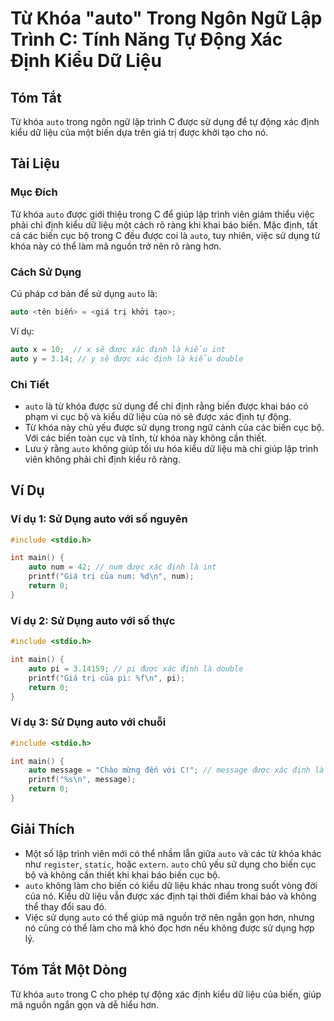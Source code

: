 <!--
Meta Description: # Từ Khóa "auto" Trong Ngôn Ngữ Lập Trình C: Tính Năng Tự Động Xác Định Kiểu Dữ Liệu ## Tóm Tắt Từ khóa `auto` trong ngôn ngữ lập trình C được sử dụng...
Meta Keywords: auto, được, định, kiểu, dụng
-->

# Từ Khóa "auto" Trong Ngôn Ngữ Lập Trình C: Tính Năng Tự Động Xác Định Kiểu Dữ Liệu

## Tóm Tắt
Từ khóa `auto` trong ngôn ngữ lập trình C được sử dụng để tự động xác định kiểu dữ liệu của một biến dựa trên giá trị được khởi tạo cho nó.

## Tài Liệu
### Mục Đích
Từ khóa `auto` được giới thiệu trong C để giúp lập trình viên giảm thiểu việc phải chỉ định kiểu dữ liệu một cách rõ ràng khi khai báo biến. Mặc định, tất cả các biến cục bộ trong C đều được coi là `auto`, tuy nhiên, việc sử dụng từ khóa này có thể làm mã nguồn trở nên rõ ràng hơn.

### Cách Sử Dụng
Cú pháp cơ bản để sử dụng `auto` là:

```c
auto <tên biến> = <giá trị khởi tạo>;
```

Ví dụ:

```c
auto x = 10;  // x sẽ được xác định là kiểu int
auto y = 3.14; // y sẽ được xác định là kiểu double
```

### Chi Tiết
- `auto` là từ khóa được sử dụng để chỉ định rằng biến được khai báo có phạm vi cục bộ và kiểu dữ liệu của nó sẽ được xác định tự động.
- Từ khóa này chủ yếu được sử dụng trong ngữ cảnh của các biến cục bộ. Với các biến toàn cục và tĩnh, từ khóa này không cần thiết.
- Lưu ý rằng `auto` không giúp tối ưu hóa kiểu dữ liệu mà chỉ giúp lập trình viên không phải chỉ định kiểu rõ ràng.

## Ví Dụ
### Ví dụ 1: Sử Dụng auto với số nguyên
```c
#include <stdio.h>

int main() {
    auto num = 42; // num được xác định là int
    printf("Giá trị của num: %d\n", num);
    return 0;
}
```

### Ví dụ 2: Sử Dụng auto với số thực
```c
#include <stdio.h>

int main() {
    auto pi = 3.14159; // pi được xác định là double
    printf("Giá trị của pi: %f\n", pi);
    return 0;
}
```

### Ví dụ 3: Sử Dụng auto với chuỗi
```c
#include <stdio.h>

int main() {
    auto message = "Chào mừng đến với C!"; // message được xác định là kiểu con trỏ đến char
    printf("%s\n", message);
    return 0;
}
```

## Giải Thích
- Một số lập trình viên mới có thể nhầm lẫn giữa `auto` và các từ khóa khác như `register`, `static`, hoặc `extern`. `auto` chủ yếu sử dụng cho biến cục bộ và không cần thiết khi khai báo biến cục bộ.
- `auto` không làm cho biến có kiểu dữ liệu khác nhau trong suốt vòng đời của nó. Kiểu dữ liệu vẫn được xác định tại thời điểm khai báo và không thể thay đổi sau đó.
- Việc sử dụng `auto` có thể giúp mã nguồn trở nên ngắn gọn hơn, nhưng nó cũng có thể làm cho mã khó đọc hơn nếu không được sử dụng hợp lý.

## Tóm Tắt Một Dòng
Từ khóa `auto` trong C cho phép tự động xác định kiểu dữ liệu của biến, giúp mã nguồn ngắn gọn và dễ hiểu hơn.